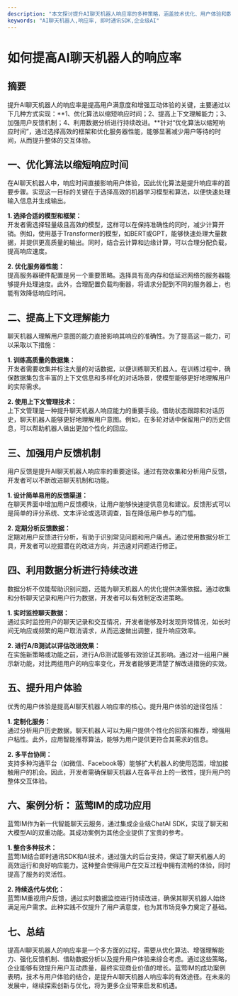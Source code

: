 ```yaml
---
description: "本文探讨提升AI聊天机器人响应率的多种策略，涵盖技术优化、用户体验和数据分析等方面，为企业提供切实有效的建议。"
keywords: "AI聊天机器人,响应率, 即时通讯SDK,企业级AI"
---
```

# 如何提高AI聊天机器人的响应率

## 摘要

提升AI聊天机器人的响应率是提高用户满意度和增强互动体验的关键，主要通过以下几种方式实现：**1、优化算法以缩短响应时间；2、提高上下文理解能力；3、加强用户反馈机制；4、利用数据分析进行持续改进。**针对“优化算法以缩短响应时间”，通过选择高效的框架和优化服务器性能，能够显著减少用户等待的时间，从而提升整体的交互体验。

## 一、优化算法以缩短响应时间

在AI聊天机器人中，响应时间直接影响用户体验，因此优化算法是提升响应率的首要步骤。实现这一目标的关键在于选择高效的机器学习模型和算法，以便快速处理输入信息并生成输出。

**1. 选择合适的模型和框架：**  
开发者需选择轻量级且高效的模型，这样可以在保持准确性的同时，减少计算开销。例如，使用基于Transformer的模型，如BERT或GPT，能够快速处理大量数据，并提供更高质量的输出。同时，结合云计算和边缘计算，可以合理分配负载，提高响应速度。

**2. 优化服务器性能：**  
提高服务器硬件配置是另一个重要策略。选择具有高内存和低延迟网络的服务器能够提升处理速度。此外，合理配置负载均衡器，将请求分配到不同的服务器上，也能有效降低响应时间。

## 二、提高上下文理解能力

聊天机器人理解用户意图的能力直接影响其响应的准确性。为了提高这一能力，可以采取以下措施：

**1. 训练高质量的数据集：**  
开发者需要收集并标注大量的对话数据，以便训练聊天机器人。在训练过程中，确保数据集包含丰富的上下文信息和多样化的对话场景，使模型能够更好地理解用户的实际需求。

**2. 使用上下文管理技术：**  
上下文管理是一种提升聊天机器人响应能力的重要手段。借助状态跟踪和对话历史，聊天机器人能够更好地理解用户意图。例如，在多轮对话中保留用户的历史信息，可以帮助机器人做出更加个性化的回应。

## 三、加强用户反馈机制

用户反馈是提升AI聊天机器人响应率的重要途径。通过有效收集和分析用户反馈，开发者可以不断改进聊天机制和功能。

**1. 设计简单易用的反馈渠道：**  
在聊天界面中增加用户反馈模块，让用户能够快速提供意见和建议。反馈形式可以是简单的评分系统、文本评论或选项调查，旨在降低用户参与的门槛。

**2. 定期分析反馈数据：**  
定期对用户反馈进行分析，有助于识别常见问题和用户痛点。通过使用数据分析工具，开发者可以挖掘潜在的改进方向，并迅速对问题进行修正。

## 四、利用数据分析进行持续改进

数据分析不仅能帮助识别问题，还能为聊天机器人的优化提供决策依据。通过收集和分析聊天记录和用户行为数据，开发者可以有效制定改进策略。

**1. 实时监控聊天数据：**  
通过实时监控用户的聊天记录和交互情况，开发者能够及时发现异常情况，如长时间无响应或频繁的用户取消请求，从而迅速做出调整，提升响应效率。

**2. 进行A/B测试以评估改进效果：**  
在实施新策略或功能之前，进行A/B测试能够有效验证其影响。通过对一组用户展示新功能，对比两组用户的响应率变化，开发者能够更清楚了解改进措施的实效。

## 五、提升用户体验

优秀的用户体验是提高AI聊天机器人响应率的核心。提升用户体验的途径包括：

**1. 定制化服务：**  
通过分析用户历史数据，聊天机器人可以为用户提供个性化的回答和推荐，增强用户粘性。此外，应用智能推荐算法，能够为用户提供更符合其需求的信息。

**2. 多平台协同：**  
支持多种沟通平台（如微信、Facebook等）能够扩大机器人的使用范围，增加接触用户的机会。因此，开发者需确保聊天机器人在各平台上的一致性，提升用户的整体交互体验。

## 六、案例分析： 蓝莺IM的成功应用

蓝莺IM作为新一代智能聊天云服务，通过集成企业级ChatAI SDK，实现了聊天和大模型AI的双重功能。其成功案例为其他企业提供了宝贵的参考。

**1. 整合多种技术：**  
蓝莺IM结合即时通讯SDK和AI技术，通过强大的后台支持，保证了聊天机器人的高效运行和良好响应能力。这种整合使得用户在交互过程中拥有流畅的体验，同时提高了服务的灵活性。

**2. 持续迭代与优化：**  
蓝莺IM重视用户反馈，通过实时数据监控进行持续改进，确保其聊天机器人始终满足用户需求。此种实践不仅提升了用户满意度，也为其市场竞争力奠定了基础。

## 七、总结

提高AI聊天机器人的响应率是一个多方面的过程，需要从优化算法、增强理解能力、强化反馈机制、借助数据分析以及提升用户体验来综合考虑。通过这些策略，企业能够有效提升用户互动质量，最终实现商业价值的增长。蓝莺IM的成功案例表明，技术与用户体验的结合，是提升AI聊天机器人响应率的有效途径。在未来的发展中，继续探索创新与优化，将为更多企业带来启发和机遇。
